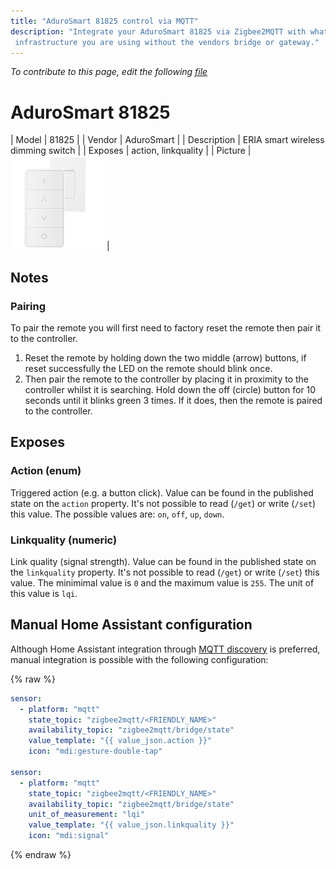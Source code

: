 ```yaml
---
title: "AduroSmart 81825 control via MQTT"
description: "Integrate your AduroSmart 81825 via Zigbee2MQTT with whatever smart home
 infrastructure you are using without the vendors bridge or gateway."
---
```


*To contribute to this page, edit the following
[file](https://github.com/Koenkk/zigbee2mqtt.io/blob/master/docs/devices/81825.md)*

# AduroSmart 81825

| Model | 81825  |
| Vendor  | AduroSmart  |
| Description | ERIA smart wireless dimming switch |
| Exposes | action, linkquality |
| Picture | ![AduroSmart 81825](../images/devices/81825.jpg) |

## Notes


### Pairing
To pair the remote you will first need to factory reset the remote then pair it to the controller.

1. Reset the remote by holding down the two middle (arrow) buttons, if reset successfully the LED on the remote should blink once.
2. Then pair the remote to the controller by placing it in proximity to the controller whilst it is searching. Hold down the off (circle) button for 10 seconds until it blinks green 3 times. If it does, then the remote is paired to the controller.



## Exposes
### Action (enum)
Triggered action (e.g. a button click).
Value can be found in the published state on the `action` property.
It's not possible to read (`/get`) or write (`/set`) this value.
The possible values are: `on`, `off`, `up`, `down`.

### Linkquality (numeric)
Link quality (signal strength).
Value can be found in the published state on the `linkquality` property.
It's not possible to read (`/get`) or write (`/set`) this value.
The minimimal value is `0` and the maximum value is `255`.
The unit of this value is `lqi`.

## Manual Home Assistant configuration
Although Home Assistant integration through [MQTT discovery](../integration/home_assistant) is preferred,
manual integration is possible with the following configuration:


{% raw %}
```yaml
sensor:
  - platform: "mqtt"
    state_topic: "zigbee2mqtt/<FRIENDLY_NAME>"
    availability_topic: "zigbee2mqtt/bridge/state"
    value_template: "{{ value_json.action }}"
    icon: "mdi:gesture-double-tap"

sensor:
  - platform: "mqtt"
    state_topic: "zigbee2mqtt/<FRIENDLY_NAME>"
    availability_topic: "zigbee2mqtt/bridge/state"
    unit_of_measurement: "lqi"
    value_template: "{{ value_json.linkquality }}"
    icon: "mdi:signal"
```
{% endraw %}


